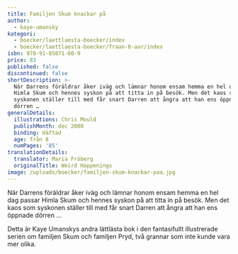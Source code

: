 ```yaml
---
title: Familjen Skum knackar på
author:
  - kaye-umansky
kategori:
  - boecker/laettlaesta-boecker/index
  - boecker/laettlaesta-boecker/fraan-8-aar/index
isbn: 978-91-85071-60-9
price: 83
published: false
discontinued: false
shortDescription: >-
  När Darrens föräldrar åker iväg och lämnar honom ensam hemma en hel dag passar
  Himla Skum och hennes syskon på att titta in på besök. Men det kaos som
  syskonen ställer till med får snart Darren att ångra att han ens öppnade
  dörren …
generalDetails:
  illustrations: Chris Mould
  publishMonth: dec 2008
  binding: Häftad
  age: från 8
  numPages: '85'
translationDetails:
  translator: Maria Fröberg
  originalTitle: Weird Happenings
image: /uploads/boecker/familjen-skum-knackar-paa.jpg
---
```

När Darrens föräldrar åker iväg och lämnar honom ensam hemma en hel dag passar Himla Skum och hennes syskon på att titta in på besök. Men det kaos som syskonen ställer till med får snart Darren att ångra att han ens öppnade dörren …  
  
Detta är Kaye Umanskys andra lättlästa bok i den fantasifullt illustrerade serien om familjen Skum och familjen Pryd, två grannar som inte kunde vara mer olika.
